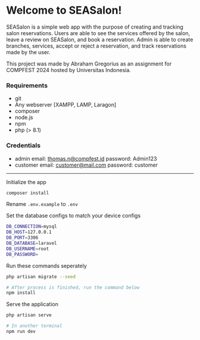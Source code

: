 # Welcome to SEASalon!

SEASalon is a simple web app with the purpose of creating and tracking salon reservations. Users are able to see the services offered by the salon, leave a review on SEASalon, and book a reservation. Admin is able to create branches, services, accept or reject a reservation, and track reservations made by the user.

This project was made by Abraham Gregorius as an assignment for COMPFEST 2024 hosted by Universitas Indonesia. 

### Requirements

- git
- Any webserver [XAMPP, LAMP, Laragon]
- composer
- node.js
- npm
- php (> 8.1)

### Credentials

- admin
email: [thomas.n@compfest.id](mailto:thomas.n@compfest.id)
password: Admin123
- customer
email: [customer@mail.com](mailto:customer@mail.com)
password: customer

---

Initialize the app

```bash
composer install
```

Rename `.env.example` to `.env`

Set the database configs to match your device configs

```bash
DB_CONNECTION=mysql
DB_HOST=127.0.0.1
DB_PORT=3306
DB_DATABASE=laravel
DB_USERNAME=root
DB_PASSWORD=
```

Run these commands seperately

```bash
php artisan migrate --seed

# After process is finished, run the command below
npm install
```

Serve the application

```bash
php artisan serve

# In another terminal
npm run dev
```